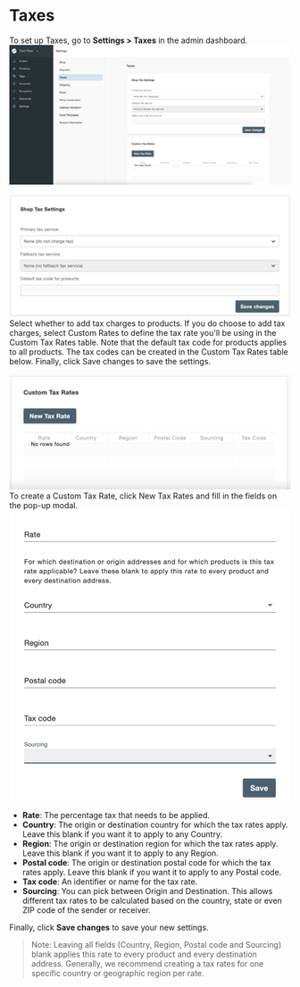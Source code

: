 # Taxes

To set up Taxes, go to **Settings > Taxes** in the admin dashboard.
![Admin Tax Settings](_assets/73-admin-taxes-find-settings.png)

![Shop Tax Settings](_assets/73-admin-taxes-shop-tax-settings.png)
Select whether to add tax charges to products. If you do choose to add tax charges, select Custom Rates to define the tax rate you'll be using in the Custom Tax Rates table. Note that the default tax code for products applies to all products. The tax codes can be created in the Custom Tax Rates table below. Finally, click Save changes to save the settings.

![Custom Tax Rates](_assets/73-admin-taxes-custom-tax-rates.png)
To create a Custom Tax Rate, click New Tax Rates and fill in the fields on the pop-up modal.
![New Tax Rate](_assets/73-admin-taxes-new-tax-rate.png)
- **Rate**: The percentage tax that needs to be applied.
- **Country**: The origin or destination country for which the tax rates apply. Leave this blank if you want it to apply to any Country.
- **Region**: The origin or destination region for which the tax rates apply. Leave this blank if you want it to apply to any Region.
- **Postal code**: The origin or destination postal code for which the tax rates apply. Leave this blank if you want it to apply to any Postal code.
- **Tax code**: An identifier or name for the tax rate.
- **Sourcing**: You can pick between Origin and Destination. This allows different tax rates to be calculated based on the country, state or even ZIP code of the sender or receiver.

Finally, click **Save changes** to save your new settings.

>Note: Leaving all fields (Country, Region, Postal code and Sourcing) blank applies this rate to every product and every destination address. Generally, we recommend creating a tax rates for one specific country or geographic region per rate.